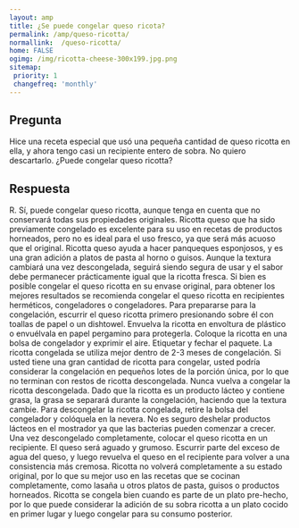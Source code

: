 ```yaml
---
layout: amp
title: ¿Se puede congelar queso ricota?  
permalink: /amp/queso-ricotta/
normallink:  /queso-ricotta/
home: FALSE
ogimg: /img/ricotta-cheese-300x199.jpg.png
sitemap:
 priority: 1
 changefreq: 'monthly'
---
```




## Pregunta

Hice una receta especial que usó una pequeña cantidad de queso ricotta en ella, y ahora tengo casi un recipiente entero de sobra. No quiero descartarlo. ¿Puede congelar queso ricotta?


<amp-img src="https://sepuedecongelar.com/img/ricotta-cheese-300x199.jpg" alt="¿Se puede congelar queso ricota?" height="400" width="800"></amp-img>


## Respuesta

R. Sí, puede congelar queso ricotta, aunque tenga en cuenta que no conservará todas sus propiedades originales. Ricotta queso que ha sido previamente congelado es excelente para su uso en recetas de productos horneados, pero no es ideal para el uso fresco, ya que será más acuoso que el original. Ricotta queso ayuda a hacer panqueques esponjosos, y es una gran adición a platos de pasta al horno o guisos. Aunque la textura cambiará una vez descongelada, seguirá siendo segura de usar y el sabor debe permanecer prácticamente igual que la ricotta fresca.
Si bien es posible congelar el queso ricotta en su envase original, para obtener los mejores resultados se recomienda congelar el queso ricotta en recipientes herméticos, congeladores o congeladores. Para prepararse para la congelación, escurrir el queso ricotta primero presionando sobre él con toallas de papel o un dishtowel. Envuelva la ricotta en envoltura de plástico o envuélvala en papel pergamino para protegerla. Coloque la ricotta en una bolsa de congelador y exprimir el aire. Etiquetar y fechar el paquete. La ricotta congelada se utiliza mejor dentro de 2-3 meses de congelación. Si usted tiene una gran cantidad de ricotta para congelar, usted podría considerar la congelación en pequeños lotes de la porción única, por lo que no terminan con restos de ricotta descongelada. Nunca vuelva a congelar la ricotta descongelada.
Dado que la ricotta es un producto lácteo y contiene grasa, la grasa se separará durante la congelación, haciendo que la textura cambie. Para descongelar la ricotta congelada, retire la bolsa del congelador y colóquela en la nevera. No es seguro deshelar productos lácteos en el mostrador ya que las bacterias pueden comenzar a crecer. Una vez descongelado completamente, colocar el queso ricotta en un recipiente. El queso será aguado y grumoso. Escurrir parte del exceso de agua del queso, y luego revuelva el queso en el recipiente para volver a una consistencia más cremosa.
Ricotta no volverá completamente a su estado original, por lo que su mejor uso en las recetas que se cocinan completamente, como lasaña u otros platos de pasta, guisos o productos horneados. Ricotta se congela bien cuando es parte de un plato pre-hecho, por lo que puede considerar la adición de su sobra ricotta a un plato cocido en primer lugar y luego congelar para su consumo posterior.